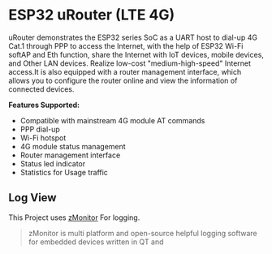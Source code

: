 # ESP32 uRouter (LTE 4G)
uRouter demonstrates the ESP32 series SoC as a UART host to dial-up 4G Cat.1 through PPP to access the Internet, with the help of ESP32 Wi-Fi softAP and Eth function, share the Internet with IoT devices, mobile devices, and Other LAN devices. 
Realize low-cost "medium-high-speed" Internet access.It is also equipped with a router management interface, which allows you to configure the router online and view the information of connected devices.

**Features Supported:**

* Compatible with mainstream 4G module AT commands
* PPP dial-up
* Wi-Fi hotspot
* 4G module status management
* Router management interface
* Status led indicator
* Statistics for Usage traffic

## Log View
This Project uses [zMonitor](https://github.com/0x7a657573/zMonitor) For logging.
> zMonitor is multi platform and open-source helpful logging software for embedded devices written in QT and 